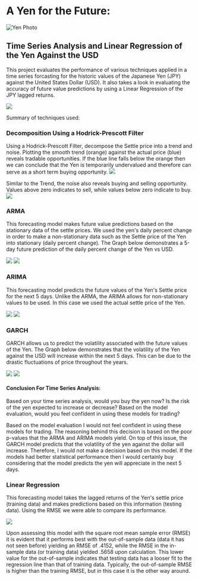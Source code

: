 # A Yen for the Future:
![Yen Photo](Images/unit-10-readme-photo.png)
## Time Series Analysis and Linear Regression of the Yen Against the USD

This project evaluates the performance of various techniques applied in a time series forcasting for the historic values of the Japanese Yen (JPY) against the United States Dollar (USD). It also takes a look in evaluating the accuracy of future value predictions by using a Linear Regression of the JPY lagged returns. 

![](Images/Historic_values.gif)

Summary of techniques used:

### Decomposition Using a Hodrick-Prescott Filter
Using a Hodrick-Prescott Filter, decompose the Settle price into a trend and noise. Plotting the smooth trend (orange) against the actual price (blue) reveals tradable opportunities. If the blue line falls below the orange then we can conclude that the Yen is temporarily undervalued and therefore can serve as a short term buying opportunity.
![](Images/SettleVSTrend.png)

Similar to the Trend, the noise also reveals buying and selling opportunity. Values above zero indicates to sell, while values below zero indicate to buy.
![](Images/Noise.png)

### ARMA 
This forecasting model makes future value predictions based on the stationary data of the settle prices. We used the yen's daily percent change in order to make a non-stationary data such as the Settle price of the Yen into stationary (daily percent change). The Graph below demonstrates a 5-day future prediction of the daily percent change of the Yen vs USD.

![](Images/ARMA2.png)
![](Images/ARMA.png)

### ARIMA
This forecasting model predicts the future values of the Yen's Settle price for the next 5 days. Unlike the ARMA, the ARIMA allows for non-stationary values to be used. In this case we used the actual settle price of the Yen.

![](Images/ARIMA2.png)
![](Images/ARIMA.png)

### GARCH
GARCH allows us to predict the volatility associated with the future values of the Yen. The Graph below demonstrates that the volatility of the Yen against the USD will increase within the next 5 days. This can be due to the drastic fluctuations of price throughout the years.

![](Images/GARCH2.png)
![](Images/GARCH.png)

#### Conclusion For Time Series Analysis:
Based on your time series analysis, would you buy the yen now?
Is the risk of the yen expected to increase or decrease?
Based on the model evaluation, would you feel confident in using these models for trading?

Based on the model evaluation I would not feel confident in using these models for trading. The reasoning behind this decision is based on the poor p-values that the ARMA and ARIMA models yield. On top of this issue, the GARCH model predicts that the volatility of the yen against the dollar will increase. Therefore, I would not make a decision based on this model. If the models had better statistical performance then I would certainly buy considering that the model predicts the yen will appreciate in the next 5 days.

### Linear Regression
This forecasting model takes the lagged returns of the Yen's settle price (training data) and makes predictions based on this information (testing data). Using the RMSE we were able to compare its performance.

![](Images/Linear_regression.png)

Upon assessing this model with the square root mean sample error (RMSE) it is evident that it performs best with the out-of-sample data (data it has not seen before) yielding an RMSE of .4152, while the RMSE in the in-sample data (or training data) yielded .5658 upon calculation. This lower value for the out-of-sample indicates that testing data has a looser fit to the regression line than that of training data. Typically, the out-of-sample RMSE is higher than the training RMSE, but in this case it is the other way around.
